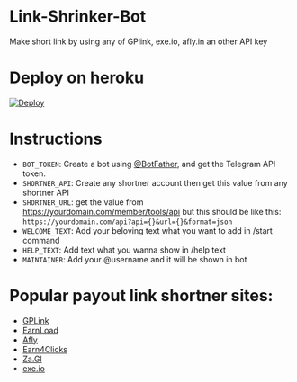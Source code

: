 # Link-Shrinker-Bot
Make short link by using any of GPlink, exe.io, afly.in an other API key

# Deploy on heroku
[![Deploy](https://www.herokucdn.com/deploy/button.svg)](https://heroku.com/deploy)

# Instructions
* `BOT_TOKEN`: Create a bot using [@BotFather](https://telegram.dog/BotFather), and get the Telegram API token.
* `SHORTNER_API`: Create any shortner account then get this value from any shortner API
* `SHORTNER_URL`: get the value from https://yourdomain.com/member/tools/api but this should be like this: `https://yourdomain.com/api?api={}&url={}&format=json`
* `WELCOME_TEXT`: Add your beloving text what you want to add in /start command
* `HELP_TEXT`: Add text what you wanna show in /help text
* `MAINTAINER`: Add your @username and it will be shown in bot

# Popular payout link shortner sites:
* [GPLink](https://gplink.in/member/tools/api)
* [EarnLoad](https://earnload.com/member/tools/api)
* [Afly](https://afly.in/member/tools/api)
* [Earn4Clicks](https://earn4clicks.in/member/tools/api)
* [Za.Gl](https://za.gl/member/tools/api)
* [exe.io](https://exe.io/member/tools/api)

